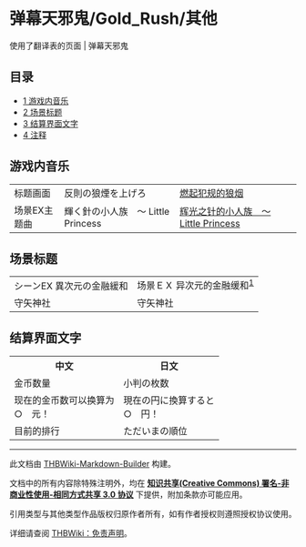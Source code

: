 # 弹幕天邪鬼/Gold_Rush/其他

<!-- source html: G:\repos\THBWiki-Markdown-Builder\THBWikiMarkdown\Temp\main\6\64\ns0%3A%E5%BC%B9%E5%B9%95%E5%A4%A9%E9%82%AA%E9%AC%BC%2FGold_Rush%2F%E5%85%B6%E4%BB%96.html -->

使用了翻译表的页面 | 弹幕天邪鬼

  
  

  

## 目录

- [1 游戏内音乐](#游戏内音乐)
- [2 场景标题](#场景标题)
- [3 结算界面文字](#结算界面文字)
- [4 注释](#注释)




## 游戏内音乐

<table>
<tbody><tr>
<td>标题画面</td>
<td>反則の狼煙を上げろ</td>
<td><a href="./燃起犯规的狼烟.md" title="燃起犯规的狼烟">燃起犯规的狼烟</a>
</td></tr>
<tr>
<td>场景EX主题曲</td>
<td>輝く針の小人族　～ Little Princess</td>
<td><a href="./辉光之针的小人族_～_Little_Princess.md" title="辉光之针的小人族 ～ Little Princess">辉光之针的小人族　～ Little Princess</a>
</td></tr></tbody></table>


## 场景标题

<table><tbody><tr class="tt-content" id="场景标题-1" data-pos="&#91;&quot;\u573a\u666f\u6807\u9898&quot;,1&#93;"><td class="tt-ja" lang="ja"><div class="poem">シーンEX 異次元の金融緩和</div></td><td class="tt-zh" lang="zh"><div class="poem">场景ＥＸ 异次元的金融缓和<sup id="cite_ref-1" class="reference"><a href="#cite_note-1">1</a></sup></div></td></tr><tr class="tt-content" id="场景标题-2" data-pos="&#91;&quot;\u573a\u666f\u6807\u9898&quot;,2&#93;"><td class="tt-ja" lang="ja"><div class="poem">守矢神社</div></td><td class="tt-zh" lang="zh"><div class="poem">守矢神社</div></td></tr></tbody></table>


## 结算界面文字

<table>

<tbody><tr>
<th>中文</th>
<th>日文
</th></tr>
<tr>
<td>金币数量</td>
<td>小判の枚数
</td></tr>
<tr>
<td>现在的金币数可以换算为<br>○　元！</td>
<td>現在の円に換算すると<br>○　円！
</td></tr>
<tr>
<td>目前的排行</td>
<td>ただいまの順位
</td></tr></tbody></table>



[^cite_note-1]: [金融缓和](https://zh.wikipedia.org/wiki/量化宽松)日语指宽松的货币政策，具体表现为增发货币以纾缓市场的资金压力。

  
  

  





---

此文档由 [THBWiki-Markdown-Builder](https://github.com/Delsin-Yu/THBWiki-Markdown-Builder) 构建。

文档中的所有内容除特殊注明外，均在 [**知识共享(Creative Commons) 署名-非商业性使用-相同方式共享 3.0 协议**](https://creativecommons.org/licenses/by-sa/3.0/deed.zh-hans) 下提供，附加条款亦可能应用。

引用类型与其他类型作品版权归原作者所有，如有作者授权则遵照授权协议使用。

详细请查阅 [THBWiki：免责声明](https://thbwiki.cc/THBWiki:%E5%85%8D%E8%B4%A3%E5%A3%B0%E6%98%8E)。

